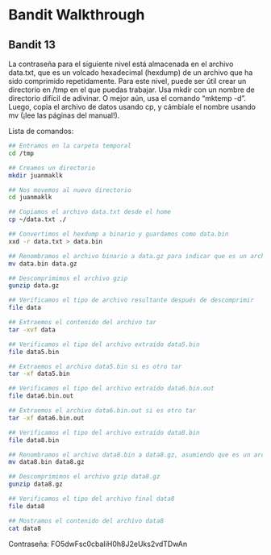 # Bandit Walkthrough

## Bandit 13

La contraseña para el siguiente nivel está almacenada en el archivo data.txt, que es un volcado hexadecimal (hexdump) de un archivo que ha sido comprimido repetidamente. Para este nivel, puede ser útil crear un directorio en /tmp en el que puedas trabajar. Usa mkdir con un nombre de directorio difícil de adivinar. O mejor aún, usa el comando “mktemp -d”. Luego, copia el archivo de datos usando cp, y cámbiale el nombre usando mv (¡lee las páginas del manual!).

Lista de comandos:

```bash
## Entramos en la carpeta temporal
cd /tmp

## Creamos un directorio
mkdir juanmaklk

## Nos movemos al nuevo directorio
cd juanmaklk

## Copiamos el archivo data.txt desde el home
cp ~/data.txt ./

## Convertimos el hexdump a binario y guardamos como data.bin
xxd -r data.txt > data.bin

## Renombramos el archivo binario a data.gz para indicar que es un archivo gzip
mv data.bin data.gz

## Descomprimimos el archivo gzip
gunzip data.gz

## Verificamos el tipo de archivo resultante después de descomprimir
file data

## Extraemos el contenido del archivo tar
tar -xvf data

## Verificamos el tipo del archivo extraído data5.bin
file data5.bin

## Extraemos el archivo data5.bin si es otro tar
tar -xf data5.bin

## Verificamos el tipo del archivo extraído data6.bin.out
file data6.bin.out

## Extraemos el archivo data6.bin.out si es otro tar
tar -xf data6.bin.out

## Verificamos el tipo del archivo extraído data8.bin
file data8.bin

## Renombramos el archivo data8.bin a data8.gz, asumiendo que es un archivo gzip
mv data8.bin data8.gz

## Descomprimimos el archivo gzip data8.gz
gunzip data8.gz

## Verificamos el tipo del archivo final data8
file data8

## Mostramos el contenido del archivo data8
cat data8


```
Contraseña: FO5dwFsc0cbaIiH0h8J2eUks2vdTDwAn

